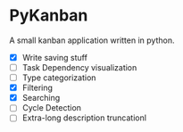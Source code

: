 # PyKanban

A small kanban application written in python.

* [X] Write saving stuff
* [ ] Task Dependency visualization
* [ ] Type categorization
* [X] Filtering
* [X] Searching
* [ ] Cycle Detection
* [ ] Extra-long description truncationl